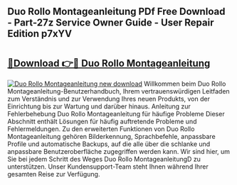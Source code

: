 ## Duo Rollo Montageanleitung PDf Free Download - Part-27z Service Owner Guide - User Repair Edition p7xYV

# <h2><a href="http://df74cc.blite.top/?on=Duo+Rollo+Montageanleitung">🔗Download 👉🔴 Duo Rollo Montageanleitung</a></h2>

[![Duo Rollo Montageanleitung new download](https://i.imgur.com/lujVjoI.png)](http://df74cc.blite.top/?on=Duo+Rollo+Montageanleitung)
Willkommen beim Duo Rollo Montageanleitung-Benutzerhandbuch, Ihrem vertrauenswürdigen Leitfaden zum Verständnis und zur Verwendung Ihres neuen Produkts, von der Einrichtung bis zur Wartung und darüber hinaus. Anleitung zur Fehlerbehebung Duo Rollo Montageanleitung für häufige Probleme Dieser Abschnitt enthält Lösungen für häufig auftretende Probleme und Fehlermeldungen. Zu den erweiterten Funktionen von Duo Rollo Montageanleitung gehören Bilderkennung, Sprachbefehle, anpassbare Profile und automatische Backups, auf die alle über die schlanke und anpassbare Benutzeroberfläche zugegriffen werden kann. Wir sind hier, um Sie bei jedem Schritt des Weges Duo Rollo MontageanleitungD zu unterstützen. Unser Kundensupport-Team steht Ihnen während Ihrer gesamten Reise zur Verfügung.
